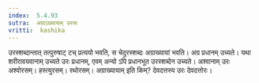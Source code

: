 ```yaml
---
index:  5.4.93
sutra:  अग्राऽख्यायाम् उरसः
vritti:  kashika 
---
```


उरस्शब्दान्तात् तत्पुरुषाट् टच् प्रत्ययो भवति, स चेदुरस्शब्दः अग्राख्यायां भवति। अग्र प्रधानम् उच्यते। यथा शरीरावयवानाम् उच्यते उरः प्रधानम्, एवम् अन्यो ऽपि प्रधानभूत उरस्शब्देन उच्यते। अश्वानाम् उरः अश्वोरसम्। हस्त्युरसम्। रथोरसम्। अग्राख्यायाम् इति किम्? देवदत्तस्य उरः देवदत्तोरः।

